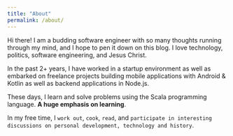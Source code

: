 ```yaml
---
title: "About"
permalink: /about/
---
```


Hi there! I am a budding software engineer with so many thoughts running through my mind, and I hope to pen it down on this blog. I love technology, politics, software engineering, and Jesus Christ.

In the past 2+ years, I have worked in a startup environment as well as embarked on freelance projects building mobile applications with Android & Kotlin as well as backend applications in Node.js.

These days, I learn and solve problems using the Scala programming language. <strong>A huge emphasis on learning</strong>.

In my free time, I  `work out`, `cook`, `read`, and `participate in interesting discussions on personal development, technology and history`.